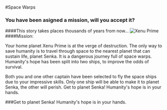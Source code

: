 #Space Warps
### You have been asigned a mission, will you accept it?
####This story takes places thousands of years from now... 
![Xenu Prime](https://i.imgsafe.org/e9d8d4f519.png)
####Mission:

Your home planet Xenu Prime is at the verge of destruction. The only way to save humanity is to travel through space to the nearest planet that can sustain life, planet Senka. It is a dangerous journey full of space warps. Humanity's hope has been split into two ships, to improve the odds of survival.   

Both you and one other captain have been selected to fly the space ships due to your impressive skills. Only one ship will be able to make it to planet Senka, the other will perish. Get to planet Senka! Humanity's hope is in your hands.  

###Get to planet Senka! Humanity's hope is in your hands.  
